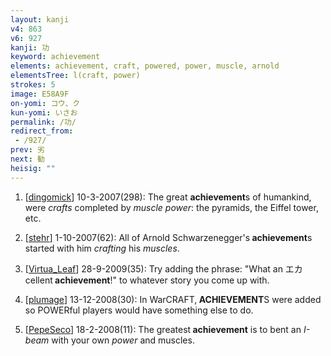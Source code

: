 ```yaml
---
layout: kanji
v4: 863
v6: 927
kanji: 功
keyword: achievement
elements: achievement, craft, powered, power, muscle, arnold
elementsTree: l(craft, power)
strokes: 5
image: E58A9F
on-yomi: コウ、ク
kun-yomi: いさお
permalink: /功/
redirect_from:
 - /927/
prev: 劣
next: 勧
heisig: ""
---
```


1) [<a href="http://kanji.koohii.com/profile/dingomick">dingomick</a>] 10-3-2007(298): The great <strong>achievement</strong>s of humankind, were <em>crafts</em> completed by <em>muscle power</em>: the pyramids, the Eiffel tower, etc.

2) [<a href="http://kanji.koohii.com/profile/stehr">stehr</a>] 1-10-2007(62): All of Arnold Schwarzenegger&#039;s<strong> achievement</strong>s started with him <em>crafting</em> his <em>muscles</em>.

3) [<a href="http://kanji.koohii.com/profile/Virtua_Leaf">Virtua_Leaf</a>] 28-9-2009(35): Try adding the phrase: &quot;What an エカcellent<strong> achievement</strong>!&quot; to whatever story you come up with.

4) [<a href="http://kanji.koohii.com/profile/plumage">plumage</a>] 13-12-2008(30): In WarCRAFT,<strong> ACHIEVEMENT</strong>S were added so POWERful players would have something else to do.

5) [<a href="http://kanji.koohii.com/profile/PepeSeco">PepeSeco</a>] 18-2-2008(11): The greatest<strong> achievement</strong> is to bent an <em>I-beam</em> with your own <em>power</em> and muscles.

